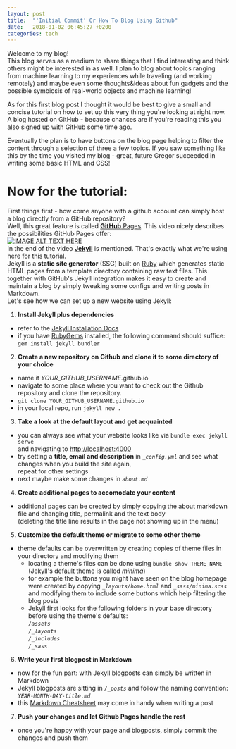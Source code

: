 ```yaml
---
layout: post
title:  "'Initial Commit' Or How To Blog Using Github"
date:   2018-01-02 06:45:27 +0200
categories: tech
---
```

Welcome to my blog!  
This blog serves as a medium to share things that I find interesting and think others might be interested in as well. 
I plan to blog about topics ranging from machine learning to my experiences while traveling (and working remotely) and 
maybe even some thoughts&ideas about fun gadgets and the possible symbiosis of real-world objects and machine learning!

As for this first blog post I thought it would be best to give a small and concise tutorial on how to set up this very thing you're 
looking at right now. A blog hosted on GitHub - because chances are if you're reading this you also signed up with GitHub some time ago.

Eventually the plan is to have buttons on the blog page helping to filter the content through a selection of three a few topics.
If you saw something like this by the time you visited my blog - great, future Gregor succeeded in writing some basic HTML and CSS!

# Now for the tutorial:
First things first - how come anyone with a github account can simply host a blog directly from a GitHub repository?  
Well, this great feature is called [**GitHub** Pages](https://pages.github.com). This video nicely describes the possibilities GitHub Pages offer:  
[![IMAGE ALT TEXT HERE](http://img.youtube.com/vi/2MsN8gpT6jY/0.jpg)](http://www.youtube.com/watch?v=2MsN8gpT6jY)  
In the end of the video [**Jekyll**](https://jekyllrb.com) is mentioned. That's exactly what we're using here for this tutorial.  
Jekyll is a **static site generator** (SSG) built on [Ruby](https://www.ruby-lang.org/en/downloads/) which generates static HTML pages
from a template directory containing raw text files. This together with GitHub's Jekyll integration makes it easy to create and maintain
a blog by simply tweaking some configs and writing posts in Markdown.  
Let's see how we can set up a new website using Jekyll:

1. **Install Jekyll plus dependencies**
* refer to the [Jekyll Installation Docs](https://jekyllrb.com/docs/installation/)
* if you have [RubyGems](https://rubygems.org/pages/download) installed, the following command should suffice:  
  `gem install jekyll bundler`

2. **Create a new repository on Github and clone it to some directory of your choice**
* name it *YOUR_GITHUB_USERNAME*.github.io
* navigate to some place where you want to check out the Github repository and clone the repository.
* `git clone YOUR_GITHUB_USERNAME.github.io`
* in your local repo, run `jekyll new .`

3. **Take a look at the default layout and get acquainted**
* you can always see what your website looks like via `bundle exec jekyll serve`  
  and navigating to [http://localhost:4000](http://localhost:4000)
* try setting a **title, email and description** in *`_config.yml`* and see what changes when you build the site again,  
  repeat for other settings
* next maybe make some changes in *`about.md`*

4. **Create additional pages to accomodate your content**
* additional pages can be created by simply copying the about markdown file and changing title, permalink and the text body  
  (deleting the title line results in the page not showing up in the menu) 

5. **Customize the default theme or migrate to some other theme**
* theme defaults can be overwritten by creating copies of theme files in your directory and modifying them
  * locating a theme's files can be done using `bundle show THEME_NAME`  
	(Jekyll's default theme is called *minima*)
  * for example the buttons you might have seen on the blog homepage were created by copying *`_layouts/home.html`* and *`_sass/minima.scss`*
  and modifying them to include some buttons which help filtering the blog posts
  * Jekyll first looks for the following folders in your base directory before using the theme's defaults:  
  *`/assets`*  
  *`/_layouts`*  
  *`/_includes`*  
  *`/_sass`*  

6. **Write your first blogpost in Markdown**
* now for the fun part: with Jekyll blogposts can simply be written in Markdown
* Jekyll blogposts are sitting in *`/_posts`* and follow the naming convention:  
	*`YEAR-MONTH-DAY-title.md`*  
* this [Markdown Cheatsheet](https://github.com/adam-p/markdown-here/wiki/Markdown-Cheatsheet) may come in handy when writing a post  

7. **Push your changes and let Github Pages handle the rest**
* once you're happy with your page and blogposts, simply commit the changes and push them 






[jekyll-docs]: http://jekyllrb.com/docs/home
[jekyll-gh]:   https://github.com/jekyll/jekyll
[jekyll-talk]: https://talk.jekyllrb.com/
